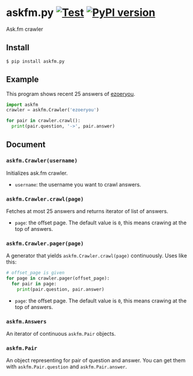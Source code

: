 # askfm.py [![Test](https://github.com/utgwkk/askfm.py/actions/workflows/ci.yml/badge.svg)](https://github.com/utgwkk/askfm.py/actions/workflows/ci.yml) [![PyPI version](https://badge.fury.io/py/askfm.py.svg)](https://badge.fury.io/py/askfm.py)
Ask.fm crawler

## Install

```
$ pip install askfm.py
```

## Example

This program shows recent 25 answers of [ezoeryou](http://ask.fm/ezoeryou).

```python
import askfm
crawler = askfm.Crawler('ezoeryou')

for pair in crawler.crawl():
  print(pair.question, '->', pair.answer)
```

## Document

### `askfm.Crawler(username)`

Initializes ask.fm crawler.

* `username`: the username you want to crawl answers.

### `askfm.Crawler.crawl(page)`

Fetches at most 25 answers and returns iterator of list of answers.

* `page`: the offset page. The default value is `0`, this means crawing at the top of answers.

### `askfm.Crawler.pager(page)`

A generator that yields `askfm.Crawler.crawl(page)` continuously.
Uses like this:

```python
# offset_page is given
for page in crawler.pager(offset_page):
  for pair in page:
    print(pair.question, pair.answer)
```

* `page`: the offset page. The default value is `0`, this means crawing at the top of answers.

### `askfm.Answers`

An iterator of continuous `askfm.Pair` objects.

### `askfm.Pair`

An object representing for pair of question and answer.
You can get them with `askfm.Pair.question` and `askfm.Pair.answer`.
